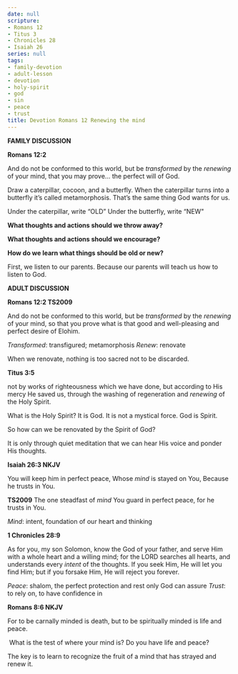 ```yaml
---
date: null
scripture:
- Romans 12
- Titus 3
- Chronicles 28
- Isaiah 26
series: null
tags:
- family-devotion
- adult-lesson
- devotion
- holy-spirit
- god
- sin
- peace
- trust
title: Devotion Romans 12 Renewing the mind
---
```



**FAMILY DISCUSSION**

**Romans 12:2**

And do not be conformed to this world, but be *transformed* by the *renewing* of your mind, that you may prove… the perfect will of God.

Draw a caterpillar, cocoon, and a butterfly. When the caterpillar turns into a butterfly it’s called metamorphosis. That’s the same thing God wants for us.

Under the caterpillar, write “OLD”
Under the butterfly, write “NEW"

**What thoughts and actions should we throw away?**

**What thoughts and actions should we encourage?**

**How do we learn what things should be old or new?**

First, we listen to our parents. Because our parents will teach us how to listen to God.

**ADULT DISCUSSION**

**Romans 12:2 TS2009**

And do not be conformed to this world, but be *transformed* by the *renewing* of your mind, so that you prove what is that good and well-pleasing and perfect desire of Elohim.

*Transformed*: transfigured; metamorphosis
*Renew*: renovate

When we renovate, nothing is too sacred not to be discarded.

**Titus 3:5**

not by works of righteousness which we have done, but according to His mercy He saved us, through the washing of regeneration and *renewing* of the Holy Spirit.

What is the Holy Spirit?
It is God. It is not a mystical force. God is Spirit.

So how can we be renovated by the Spirit of God?

It is only through quiet meditation that we can hear His voice and ponder His thoughts.

**Isaiah 26:3 NKJV**

You will keep him in perfect peace, Whose *mind* is stayed on You, Because he trusts in You.

**TS2009**
The one steadfast of *mind* You guard in perfect peace, for he trusts in You.

*Mind*: intent, foundation of our heart and thinking

**1 Chronicles 28:9**

As for you, my son Solomon, know the God of your father, and serve Him with a whole heart and a willing mind; for the LORD searches all hearts, and understands every *intent* of the thoughts. If you seek Him, He will let you find Him; but if you forsake Him, He will reject you forever.

*Peace*: shalom, the perfect protection and rest only God can assure
*Trust*: to rely on, to have confidence in

**Romans‬ ‭8:6‬ ‭NKJV‬‬**

For to be carnally minded is death, but to be spiritually minded is life and peace.

‭‭
What is the test of where your mind is?
Do you have life and peace?

The key is to learn to recognize the fruit of a mind that has strayed and renew it.